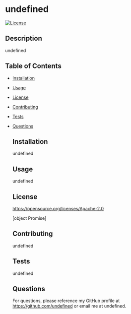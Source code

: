 # undefined 
  
  [![License](https://img.shields.io/badge/License-Apache%202.0-blue.svg)](https://opensource.org/licenses/Apache-2.0)
  
  ## Description
  undefined

  ## Table of Contents 
- [Installation](#installation)
- [Usage](#usage)
- [License](#license)
- [Contributing](#contributing)
- [Tests](#tests)
- [Questions](#questions)

  ## Installation
  undefined

  ## Usage
  undefined

  ## License
  https://opensource.org/licenses/Apache-2.0

  [object Promise]


  ## Contributing
  undefined

  ## Tests
  undefined

  ## Questions
  For questions, please reference my GitHub profile at https://github.com/undefined or email me at undefined.
